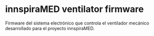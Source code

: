 # innspiraMED ventilator firmware

Firmware del sistema electrónico que controla el ventilador mecánico desarrollado para el proyecto innspiraMED.

